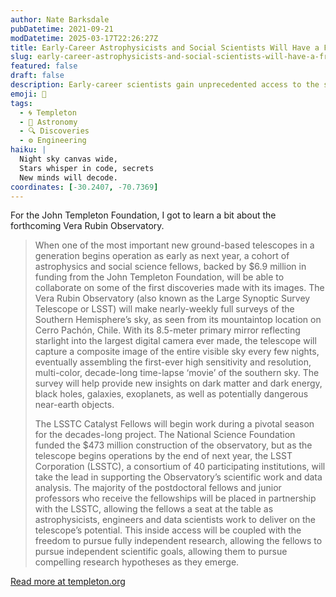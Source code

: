 ```yaml
---
author: Nate Barksdale
pubDatetime: 2021-09-21
modDatetime: 2025-03-17T22:26:27Z
title: Early-Career Astrophysicists and Social Scientists Will Have a Front-Row Seat for the Vera C. Rubin Observatory’s Groundbreaking Night Sky Survey
slug: early-career-astrophysicists-and-social-scientists-will-have-a-front-row-seat-for-the-vera-c-rubin-observatorys-groundbreaking-night-sky-survey
featured: false
draft: false
description: Early-career scientists gain unprecedented access to the stars with the Vera C. Rubin Observatory’s groundbreaking sky survey.
emoji: 🔭
tags:
  - 🌀 Templeton
  - 🌌 Astronomy
  - 🔍 Discoveries
  - ⚙️ Engineering
haiku: |
  Night sky canvas wide,  
  Stars whisper in code, secrets  
  New minds will decode.
coordinates: [-30.2407, -70.7369]
---
```


For the John Templeton Foundation, I got to learn a bit about the forthcoming Vera Rubin Observatory.

> When one of the most important new ground-based telescopes in a generation begins operation as early as next year, a cohort of astrophysics and social science fellows, backed by $6.9 million in funding from the John Templeton Foundation, will be able to collaborate on some of the first discoveries made with its images. The Vera Rubin Observatory (also known as the Large Synoptic Survey Telescope or LSST) will make nearly-weekly full surveys of the Southern Hemisphere’s sky, as seen from its mountaintop location on Cerro Pachón, Chile. With its 8.5-meter primary mirror reflecting starlight into the largest digital camera ever made, the telescope will capture a composite image of the entire visible sky every few nights, eventually assembling the first-ever high sensitivity and resolution, multi-color, decade-long time-lapse ‘movie’ of the southern sky. The survey will help provide new insights on dark matter and dark energy, black holes, galaxies, exoplanets, as well as potentially dangerous near-earth objects.
>
> The LSSTC Catalyst Fellows will begin work during a pivotal season for the decades-long project. The National Science Foundation funded the $473 million construction of the observatory, but as the telescope begins operations by the end of next year, the LSST Corporation (LSSTC), a consortium of 40 participating institutions, will take the lead in supporting the Observatory’s scientific work and data analysis. The majority of the postdoctoral fellows and junior professors who receive the fellowships will be placed in partnership with the LSSTC, allowing the fellows a seat at the table as astrophysicists, engineers and data scientists work to deliver on the telescope’s potential. This inside access will be coupled with the freedom to pursue fully independent research, allowing the fellows to pursue independent scientific goals, allowing them to pursue compelling research hypotheses as they emerge.

[Read more at templeton.org](https://www.templeton.org/news/early-career-astrophysicists-and-social-scientists-will-have-a-front-row-seat-for-the-vera-c-rubin-observatorys-groundbreaking-night-sky-survey)
